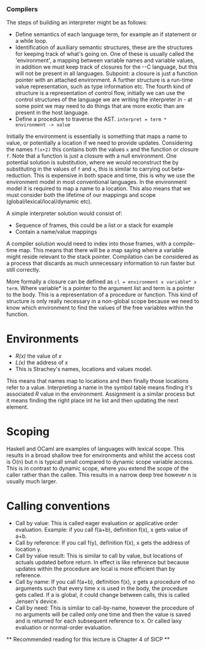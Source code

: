 ### Compilers

The steps of building an interpreter might be as follows:

  - Define semantics of each language term, for example an if statement or a while loop.
  - Identification of auxiliary semantic structures, these are the structures for keeping track of what's going on. One of these is usually called the 'environment', a mapping between variable names and variable values, in addition we must keep track of closures for the --C language, but this will not be present in all languages. Subpoint: a closure is just a function pointer with an attached environment. A further structure is a run-time value representation, such as type information etc. The fourth kind of structure is a representation of control flow, initially we can use the control structures of the language we are writing the interpreter in - at some point we may need to do things that are more exotic than are present in the host language.
  - Define a procedure to traverse the AST. `interpret = term * environment -> value`

Initially the environment is essentially is something that maps a name to value, or potentially a location if we need to provide updates. Considering the names `f(x+2)` this contains both the values `x` and the function or closure `f`. Note that a function is just a closure with a null environment. One potential solution is substitution, where we would reconstruct the by substituting in the values of `f` and `x`, this is similar to carrying out beta-reduction. This is expensive in both space and time, this is why we use the environment model in most conventional languages. In the environment model it is required to map a name to a location. This also means that we must consider both the lifetime of our mappings and scope (global/lexical/local/dynamic etc).

A simple interpreter solution would consist of:

  - Sequence of frames, this could be a list or a stack for example
  - Contain a name/value mappings

A compiler solution would need to index into those frames, with a compile-time map. This means that there will be a map saying where a variable might reside relevant to the stack pointer. Compilation can be considered as a process that discards as much unnecessary information to run faster but still correctly.

More formally a closure can be defined as `cl = environment x variable* x term`. Where variable* is a pointer to the argument list and term is a pointer to the body. This is a representation of a procedure or function. This kind of structure is only really necessary in a non-global scope because we need to know which environment to find the values of the free variables within the function.

# Environments

 - *R(x)* the value of *x*
 - *L(x)* the address of *x*
 - This is Strachey's names, locations and values model.

This means that names map to locations and then finally those locations refer to a value. Interpreting a name in the symbol table means finding it's associated *R* value in the environment. Assignment is a similar process but it means finding the right place int he list and then updating the next element.

# Scoping

Haskell and OCaml are examples of languages with lexical scope. This results in a broad shallow tree for environments and whilst the access cost is O(n) but n is typicall small compared to dynamic scope variable access. This is in contrast to dynamic scope, where you extend the scope of the caller rather than the callee. This results in a narrow deep tree however n is usually much larger.

# Calling conventions

  - Call by value: This is called eager evaluation or applicative order evaluation. Example: if you call f(a+b), definition f(x), x gets value of a+b.
  - Call by reference: If you call f(y), definition f(x), x gets the address of location y.
  - Call by value result: This is similar to call by value, but locations of actuals updated before return. In effect is like reference but because updates within the procedure are local is more efficient than by reference.
  - Call by name: If you call f(a+b), definition f(x), x gets a procedure of no arguments such that every time x is used in the body, the procedure gets called. If a is global, it could change between calls, this is called Jensen's device.
  - Call by need: This is similar to call-by-name, however the procedure of no arguments will be called only one time and then the value is saved and is returned for each subsequent reference to x. Or called laxy evaluation or normal-order evaluation.

** Recommended reading for this lecture is Chapter 4 of SICP **
